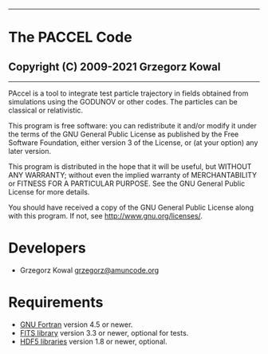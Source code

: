 --------------------------------------------------------------------------------
# **The PACCEL Code**
## Copyright (C) 2009-2021 Grzegorz Kowal ##
--------------------------------------------------------------------------------

PAccel is a tool to integrate test particle trajectory in fields obtained
from simulations using the GODUNOV or other codes. The particles can be
classical or relativistic.

This program is free software: you can redistribute it and/or modify it under
the terms of the GNU General Public License as published by the Free Software
Foundation, either version 3 of the License, or (at your option) any later
version.

This program is distributed in the hope that it will be useful, but WITHOUT ANY
WARRANTY; without even the implied warranty of MERCHANTABILITY or FITNESS FOR A
PARTICULAR PURPOSE.  See the GNU General Public License for more details.

You should have received a copy of the GNU General Public License along with
this program.  If not, see <http://www.gnu.org/licenses/>.


Developers
==========

 - Grzegorz Kowal <grzegorz@amuncode.org>


Requirements
============

* [GNU Fortran](http://gcc.gnu.org/fortran/) version 4.5 or newer.
* [FITS library](https://heasarc.gsfc.nasa.gov/fitsio/) version 3.3 or newer, optional for tests.
* [HDF5 libraries](http://www.hdfgroup.org/HDF5/) version 1.8 or newer, optional.
